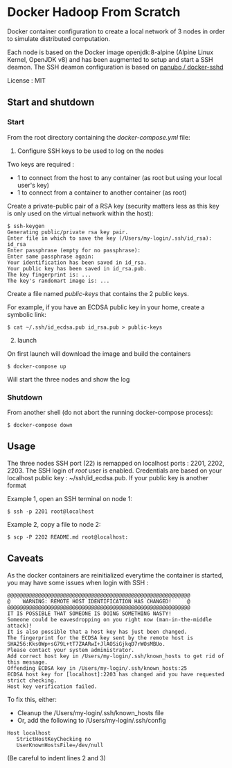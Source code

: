 # Docker Hadoop From Scratch

Docker container configuration to create a local network of 3 nodes in order to simulate distributed computation.

Each node is based on the Docker image openjdk:8-alpine (Alpine Linux Kernel, OpenJDK v8) and has been augmented to setup and start a SSH deamon. The SSH deamon configuration is based on [panubo / docker-sshd](https://github.com/panubo/docker-sshd)

License : MIT

## Start and shutdown

### Start

From the root directory containing the _docker-compose.yml_ file:

1. Configure SSH keys to be used to log on the nodes

Two keys are required : 
- 1 to connect from the host to any container (as root but using your local user's key)
- 1 to connect from a container to another container (as root) 

Create a private-public pair of a RSA key (security matters less as this key is only used on the virtual network within the host):

```shell
$ ssh-keygen
Generating public/private rsa key pair.
Enter file in which to save the key (/Users/my-login/.ssh/id_rsa): id_rsa
Enter passphrase (empty for no passphrase): 
Enter same passphrase again: 
Your identification has been saved in id_rsa.
Your public key has been saved in id_rsa.pub.
The key fingerprint is: ...
The key's randomart image is: ...
```

Create a file named _public-keys_ that contains the 2 public keys. 

For example, if you have an ECDSA public key in your home, create a symbolic link:

```shell
$ cat ~/.ssh/id_ecdsa.pub id_rsa.pub > public-keys
```

2. launch 

On first launch will download the image and build the containers

```shell
$ docker-compose up
```

Will start the three nodes and show the log

### Shutdown 

From another shell (do not abort the running docker-compose process):

```shell
$ docker-compose down
```

## Usage

The three nodes SSH port (22) is remapped on localhost ports : 2201, 2202, 2203. The SSH login of _root_ user is enabled. Credentials are based on your localhost public key : ~/ssh/id_ecdsa.pub. If your public key is another format

Example 1, open an SSH terminal on node 1: 

```shell
$ ssh -p 2201 root@localhost
```

Example 2, copy a file to node 2:
```shell
$ scp -P 2202 README.md root@localhost:
```

## Caveats

As the docker containers are reinitialized everytime the container is started, you may have some issues when login with SSH :

```shell
@@@@@@@@@@@@@@@@@@@@@@@@@@@@@@@@@@@@@@@@@@@@@@@@@@@@@@@@@@@
@    WARNING: REMOTE HOST IDENTIFICATION HAS CHANGED!     @
@@@@@@@@@@@@@@@@@@@@@@@@@@@@@@@@@@@@@@@@@@@@@@@@@@@@@@@@@@@
IT IS POSSIBLE THAT SOMEONE IS DOING SOMETHING NASTY!
Someone could be eavesdropping on you right now (man-in-the-middle attack)!
It is also possible that a host key has just been changed.
The fingerprint for the ECDSA key sent by the remote host is
SHA256:Kks0Wp+sG79L+tT7ZAARwI+JlAOSiGjkqD7rWOsMBUo.
Please contact your system administrator.
Add correct host key in /Users/my-login/.ssh/known_hosts to get rid of this message.
Offending ECDSA key in /Users/my-login/.ssh/known_hosts:25
ECDSA host key for [localhost]:2203 has changed and you have requested strict checking.
Host key verification failed.
```

To fix this, either:
- Cleanup the /Users/my-login/.ssh/known_hosts file
- Or, add the following to /Users/my-login/.ssh/config

```shell
Host localhost
   StrictHostKeyChecking no
   UserKnownHostsFile=/dev/null
```

(Be careful to indent lines 2 and 3)